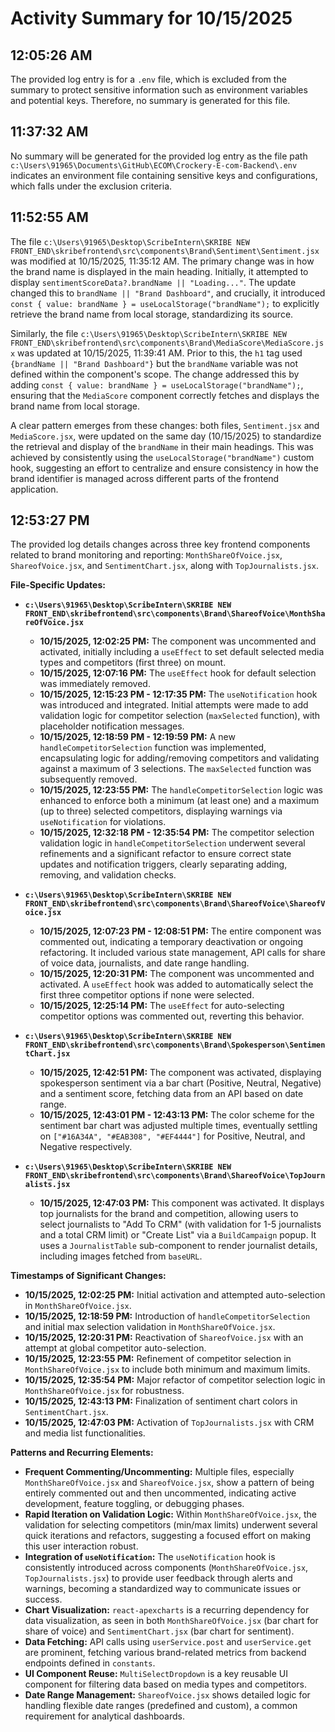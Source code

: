 # Activity Summary for 10/15/2025

## 12:05:26 AM
The provided log entry is for a `.env` file, which is excluded from the summary to protect sensitive information such as environment variables and potential keys. Therefore, no summary is generated for this file.

## 11:37:32 AM
No summary will be generated for the provided log entry as the file path `c:\Users\91965\Documents\GitHub\ECOM\Crockery-E-com-Backend\.env` indicates an environment file containing sensitive keys and configurations, which falls under the exclusion criteria.

## 11:52:55 AM
The file `c:\Users\91965\Desktop\ScribeIntern\SKRIBE NEW FRONT_END\skribefrontend\src\components\Brand\Sentiment\Sentiment.jsx` was modified at 10/15/2025, 11:35:12 AM. The primary change was in how the brand name is displayed in the main heading. Initially, it attempted to display `sentimentScoreData?.brandName || "Loading..."`. The update changed this to `brandName || "Brand Dashboard"`, and crucially, it introduced `const { value: brandName } = useLocalStorage("brandName");` to explicitly retrieve the brand name from local storage, standardizing its source.

Similarly, the file `c:\Users\91965\Desktop\ScribeIntern\SKRIBE NEW FRONT_END\skribefrontend\src\components\Brand\MediaScore\MediaScore.jsx` was updated at 10/15/2025, 11:39:41 AM. Prior to this, the `h1` tag used `{brandName || "Brand Dashboard"}` but the `brandName` variable was not defined within the component's scope. The change addressed this by adding `const { value: brandName } = useLocalStorage("brandName");`, ensuring that the `MediaScore` component correctly fetches and displays the brand name from local storage.

A clear pattern emerges from these changes: both files, `Sentiment.jsx` and `MediaScore.jsx`, were updated on the same day (10/15/2025) to standardize the retrieval and display of the `brandName` in their main headings. This was achieved by consistently using the `useLocalStorage("brandName")` custom hook, suggesting an effort to centralize and ensure consistency in how the brand identifier is managed across different parts of the frontend application.

## 12:53:27 PM
The provided log details changes across three key frontend components related to brand monitoring and reporting: `MonthShareOfVoice.jsx`, `ShareofVoice.jsx`, and `SentimentChart.jsx`, along with `TopJournalists.jsx`.

**File-Specific Updates:**

*   **`c:\Users\91965\Desktop\ScribeIntern\SKRIBE NEW FRONT_END\skribefrontend\src\components\Brand\ShareofVoice\MonthShareOfVoice.jsx`**
    *   **10/15/2025, 12:02:25 PM:** The component was uncommented and activated, initially including a `useEffect` to set default selected media types and competitors (first three) on mount.
    *   **10/15/2025, 12:07:16 PM:** The `useEffect` hook for default selection was immediately removed.
    *   **10/15/2025, 12:15:23 PM - 12:17:35 PM:** The `useNotification` hook was introduced and integrated. Initial attempts were made to add validation logic for competitor selection (`maxSelected` function), with placeholder notification messages.
    *   **10/15/2025, 12:18:59 PM - 12:19:59 PM:** A new `handleCompetitorSelection` function was implemented, encapsulating logic for adding/removing competitors and validating against a maximum of 3 selections. The `maxSelected` function was subsequently removed.
    *   **10/15/2025, 12:23:55 PM:** The `handleCompetitorSelection` logic was enhanced to enforce both a minimum (at least one) and a maximum (up to three) selected competitors, displaying warnings via `useNotification` for violations.
    *   **10/15/2025, 12:32:18 PM - 12:35:54 PM:** The competitor selection validation logic in `handleCompetitorSelection` underwent several refinements and a significant refactor to ensure correct state updates and notification triggers, clearly separating adding, removing, and validation checks.

*   **`c:\Users\91965\Desktop\ScribeIntern\SKRIBE NEW FRONT_END\skribefrontend\src\components\Brand\ShareofVoice\ShareofVoice.jsx`**
    *   **10/15/2025, 12:07:23 PM - 12:08:51 PM:** The entire component was commented out, indicating a temporary deactivation or ongoing refactoring. It included various state management, API calls for share of voice data, journalists, and date range handling.
    *   **10/15/2025, 12:20:31 PM:** The component was uncommented and activated. A `useEffect` hook was added to automatically select the first three competitor options if none were selected.
    *   **10/15/2025, 12:25:14 PM:** The `useEffect` for auto-selecting competitor options was commented out, reverting this behavior.

*   **`c:\Users\91965\Desktop\ScribeIntern\SKRIBE NEW FRONT_END\skribefrontend\src\components\Brand\Spokesperson\SentimentChart.jsx`**
    *   **10/15/2025, 12:42:51 PM:** The component was activated, displaying spokesperson sentiment via a bar chart (Positive, Neutral, Negative) and a sentiment score, fetching data from an API based on date range.
    *   **10/15/2025, 12:43:01 PM - 12:43:13 PM:** The color scheme for the sentiment bar chart was adjusted multiple times, eventually settling on `["#16A34A", "#EAB308", "#EF4444"]` for Positive, Neutral, and Negative respectively.

*   **`c:\Users\91965\Desktop\ScribeIntern\SKRIBE NEW FRONT_END\skribefrontend\src\components\Brand\ShareofVoice\TopJournalists.jsx`**
    *   **10/15/2025, 12:47:03 PM:** This component was activated. It displays top journalists for the brand and competition, allowing users to select journalists to "Add To CRM" (with validation for 1-5 journalists and a total CRM limit) or "Create List" via a `BuildCampaign` popup. It uses a `JournalistTable` sub-component to render journalist details, including images fetched from `baseURL`.

**Timestamps of Significant Changes:**

*   **10/15/2025, 12:02:25 PM:** Initial activation and attempted auto-selection in `MonthShareOfVoice.jsx`.
*   **10/15/2025, 12:18:59 PM:** Introduction of `handleCompetitorSelection` and initial max selection validation in `MonthShareOfVoice.jsx`.
*   **10/15/2025, 12:20:31 PM:** Reactivation of `ShareofVoice.jsx` with an attempt at global competitor auto-selection.
*   **10/15/2025, 12:23:55 PM:** Refinement of competitor selection in `MonthShareOfVoice.jsx` to include both minimum and maximum limits.
*   **10/15/2025, 12:35:54 PM:** Major refactor of competitor selection logic in `MonthShareOfVoice.jsx` for robustness.
*   **10/15/2025, 12:43:13 PM:** Finalization of sentiment chart colors in `SentimentChart.jsx`.
*   **10/15/2025, 12:47:03 PM:** Activation of `TopJournalists.jsx` with CRM and media list functionalities.

**Patterns and Recurring Elements:**

*   **Frequent Commenting/Uncommenting:** Multiple files, especially `MonthShareOfVoice.jsx` and `ShareofVoice.jsx`, show a pattern of being entirely commented out and then uncommented, indicating active development, feature toggling, or debugging phases.
*   **Rapid Iteration on Validation Logic:** Within `MonthShareOfVoice.jsx`, the validation for selecting competitors (min/max limits) underwent several quick iterations and refactors, suggesting a focused effort on making this user interaction robust.
*   **Integration of `useNotification`:** The `useNotification` hook is consistently introduced across components (`MonthShareOfVoice.jsx`, `TopJournalists.jsx`) to provide user feedback through alerts and warnings, becoming a standardized way to communicate issues or success.
*   **Chart Visualization:** `react-apexcharts` is a recurring dependency for data visualization, as seen in both `MonthShareOfVoice.jsx` (bar chart for share of voice) and `SentimentChart.jsx` (bar chart for sentiment).
*   **Data Fetching:** API calls using `userService.post` and `userService.get` are prominent, fetching various brand-related metrics from backend endpoints defined in `constants`.
*   **UI Component Reuse:** `MultiSelectDropdown` is a key reusable UI component for filtering data based on media types and competitors.
*   **Date Range Management:** `ShareofVoice.jsx` shows detailed logic for handling flexible date ranges (predefined and custom), a common requirement for analytical dashboards.